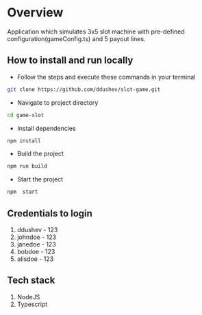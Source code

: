 # Overview

Application which simulates 3x5 slot machine with pre-defined configuration(gameConfig.ts) and 5 payout lines.

## How to install and run locally

- Follow the steps and execute these commands in your terminal

```bash
git clone https://github.com/ddushev/slot-game.git
```

- Navigate to project directory

```bash
cd game-slot
```

- Install dependencies

```bash
npm install
```

- Build the project

```bash
npm run build
```

- Start the project

```bash
npm  start
```


## Credentials to login

1. ddushev - 123
2. johndoe - 123
3. janedoe - 123
4. bobdoe - 123
5. alisdoe - 123

## Tech stack

1. NodeJS
2. Typescript
